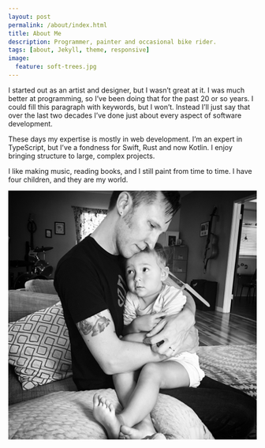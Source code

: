 ```yaml
---
layout: post
permalink: /about/index.html
title: About Me
description: Programmer, painter and occasional bike rider.
tags: [about, Jekyll, theme, responsive]
image:
  feature: soft-trees.jpg
---
```


I started out as an artist and designer, but I wasn’t great at it. I was much better at programming, so I’ve been doing that for the past 20 or so years. I could fill this paragraph with keywords, but I won’t. Instead I’ll just say that over the last two decades I’ve done just about every aspect of software development.

These days my expertise is mostly in web development. I’m an expert in TypeScript, but I’ve a fondness for Swift, Rust and now Kotlin. I enjoy bringing structure to large, complex projects.

I like making music, reading books, and I still paint from time to time. I have four children, and they are my world.

![Luke Deniston](/images/me.jpg)
